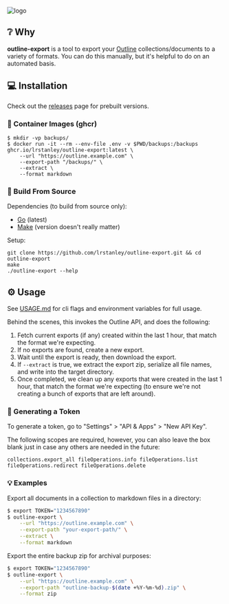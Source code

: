 <!-- template:define:options
{
  "nodescription": true
}
-->
![logo](https://liam.sh/-/gh/svg/lrstanley/outline-export?icon=logos%3Amarkdown&icon.height=80&bg=topography&bgcolor=rgba(2%2C+0%2C+26%2C+1)&layout=left)

<!-- template:begin:header -->
<!-- do not edit anything in this "template" block, its auto-generated -->
<!-- template:end:header -->

<!-- template:begin:toc -->
<!-- do not edit anything in this "template" block, its auto-generated -->
<!-- template:end:toc -->

## :grey_question: Why

**outline-export** is a tool to export your [Outline](https://getoutline.com) collections/documents to
a variety of formats. You can do this manually, but it's helpful to do on an automated basis.

## :computer: Installation

Check out the [releases](https://github.com/lrstanley/outline-export/releases) page for prebuilt
versions.

### :whale: Container Images (ghcr)

```console
$ mkdir -vp backups/
$ docker run -it --rm --env-file .env -v $PWD/backups:/backups ghcr.io/lrstanley/outline-export:latest \
    --url "https://outline.example.com" \
    --export-path "/backups/" \
    --extract \
    --format markdown
```

### :toolbox: Build From Source

Dependencies (to build from source only):

- [Go](https://golang.org/doc/install) (latest)
- [Make](https://www.gnu.org/software/make/) (version doesn't really matter)

Setup:

```console
git clone https://github.com/lrstanley/outline-export.git && cd outline-export
make
./outline-export --help
```

## :gear: Usage

See [USAGE.md](USAGE.md) for cli flags and environment variables for full usage.

Behind the scenes, this invokes the Outline API, and does the following:

1. Fetch current exports (if any) created within the last 1 hour, that match the format we're expecting.
2. If no exports are found, create a new export.
3. Wait until the export is ready, then download the export.
4. If `--extract` is true, we extract the export zip, serialize all file names, and write into the target
   directory.
5. Once completed, we clean up any exports that were created in the last 1 hour, that match the format
   we're expecting (to ensure we're not creating a bunch of exports that are left around).


### :hammer: Generating a Token

To generate a token, go to "Settings" > "API & Apps" > "New API Key".

The following scopes are required, however, you can also leave the box blank just in case any others
are needed in the future:

```
collections.export_all fileOperations.info fileOperations.list fileOperations.redirect fileOperations.delete
```

### :bulb: Examples

Export all documents in a collection to markdown files in a directory:

```bash
$ export TOKEN="1234567890"
$ outline-export \
    --url "https://outline.example.com" \
    --export-path "your-export-path/" \
    --extract \
    --format markdown
```

Export the entire backup zip for archival purposes:

```bash
$ export TOKEN="1234567890"
$ outline-export \
    --url "https://outline.example.com" \
    --export-path "outline-backup-$(date +%Y-%m-%d).zip" \
    --format zip
```

<!-- template:begin:support -->
<!-- do not edit anything in this "template" block, its auto-generated -->
<!-- template:end:support -->

<!-- template:begin:contributing -->
<!-- do not edit anything in this "template" block, its auto-generated -->
<!-- template:end:contributing -->

<!-- template:begin:license -->
<!-- do not edit anything in this "template" block, its auto-generated -->
<!-- template:end:license -->
